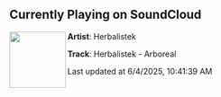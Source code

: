 ## Currently Playing on SoundCloud

[<img align="left" width="100" src="https://i1.sndcdn.com/artworks-q3Hefc9U1JndpmyJ-DrOhCw-t500x500.jpg">](https://soundcloud.com/qualiasound/herbalistek-arboreal)

**Artist**: Herbalistek 

**Track**: Herbalistek - Arboreal

Last updated at 6/4/2025, 10:41:39 AM
